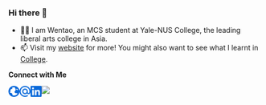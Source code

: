 ### Hi there 👋

- 👨‍💻 I am Wentao, an MCS student at Yale-NUS College, the leading liberal arts college in Asia. 
- 📫 Visit my [website](https://zhuwentao.net/) for more! You might also want to see what I learnt in [College](https://minimal-taoo0316.vercel.app/).

**Connect with Me**

[<img align="left" alt="Website" width="22px" src="./globe.svg" />](https://taoo0316.github.io/ "Portfolio")
[<img align="left" alt="Email" width="22px" src="./email.svg" />](mailto:zwt2000sg@outlook.com "E-mail")
[<img align="left" alt="LinkedIn" width="22px" src="./linkedin.svg" />](https://www.linkedin.com/in/zhu-wentao "LinkedIn")

![](https://komarev.com/ghpvc/?username=taoo0316&color=2188ff)
